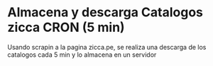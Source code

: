 # Almacena y descarga Catalogos zicca CRON (5 min)
Usando scrapin a la pagina zicca.pe, se realiza una descarga de los catalogos cada 5 min y lo almacena en un servidor
